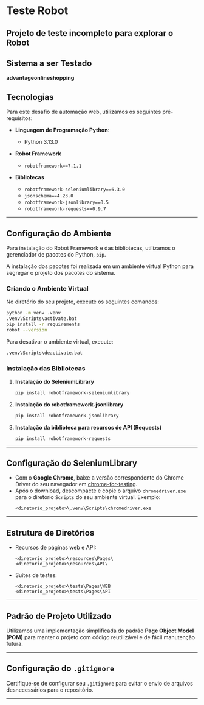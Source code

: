 
# Teste Robot

## Projeto de teste incompleto para explorar o Robot

## Sistema a ser Testado

**advantageonlineshopping**

## Tecnologias

Para este desafio de automação web, utilizamos os seguintes pré-requisitos:

- **Linguagem de Programação Python**:  
  - Python 3.13.0

- **Robot Framework**  
  - `robotframework==7.1.1`

- **Bibliotecas**  
  - `robotframework-seleniumlibrary==6.3.0`
  - `jsonschema==4.23.0`
  - `robotframework-jsonlibrary==0.5`
  - `robotframework-requests==0.9.7`

---

## Configuração do Ambiente

Para instalação do Robot Framework e das bibliotecas, utilizamos o gerenciador de pacotes do Python, `pip`.

A instalação dos pacotes foi realizada em um ambiente virtual Python para segregar o projeto dos pacotes do sistema.

### Criando o Ambiente Virtual

No diretório do seu projeto, execute os seguintes comandos:

```bash
python -m venv .venv
.venv\Scripts\activate.bat
pip install -r requirements
robot --version
```

Para desativar o ambiente virtual, execute:

```bash
.venv\Scripts\deactivate.bat
```

### Instalação das Bibliotecas

1. **Instalação do SeleniumLibrary**
   ```bash
   pip install robotframework-seleniumlibrary
   ```

2. **Instalação do robotframework-jsonlibrary**
   ```bash
   pip install robotframework-jsonlibrary
   ```

3. **Instalação da biblioteca para recursos de API (Requests)**
   ```bash
   pip install robotframework-requests
   ```

---

## Configuração do SeleniumLibrary

- Com o **Google Chrome**, baixe a versão correspondente do Chrome Driver do seu navegador em [chrome-for-testing](https://googlechromelabs.github.io/chrome-for-testing/).
- Após o download, descompacte e copie o arquivo `chromedriver.exe` para o diretório `Scripts` do seu ambiente virtual. Exemplo:
  ```plaintext
  <diretorio_projeto>\.venv\Scripts\chromedriver.exe
  ```

---

## Estrutura de Diretórios


- Recursos de páginas web e API:
  ```plaintext
  <diretorio_projeto>\resources\Pages\
  <diretorio_projeto>\resources\API\
  ```

- Suítes de testes:
  ```plaintext
  <diretorio_projeto>\tests\Pages\WEB
  <diretorio_projeto>\tests\Pages\API
  ```

---

## Padrão de Projeto Utilizado

Utilizamos uma implementação simplificada do padrão **Page Object Model (POM)** para manter o projeto com código reutilizável e de fácil manutenção futura.

---

## Configuração do `.gitignore`

Certifique-se de configurar seu `.gitignore` para evitar o envio de arquivos desnecessários para o repositório.

---